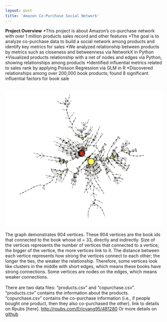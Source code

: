 ```yaml
---
layout: post
title: 'Amazon Co-Purchase Social Network'
---
```


**Project Overview**
*This project is about Amazon’s co-purchase network with over 1 million products sales record and other features
*The goal is to analyze co-purchase data to build a social network among products and identify key metrics for sales 
*We analyzed relationship between products by metrics such as closeness and betweenness via NetworkX in Python
*Visualized products relationship with a net of nodes and edges via Python, showing relationships among products 
*Identified influential metrics related to sales rank by applying Poisson Regression via GLM in R
*Discovered relationships among over 200,000 book products; found 8 significant influential factors for book sale
<br><br>

![](https://raw.githubusercontent.com/haoyingy/Home/gh-pages/assets/img/projects/proj-3/network.png)

The graph demonstrates 904 vertices. These 904 vertices are the book ids that connected to the book whose id = 33, directly and indirectly. Size of the vertices represents the number of vertices that connected to a vertice; the bigger of the vertice, the more vertices link to it. The distance between each vertice represents how strong the vertices connect to each other; the longer the ties, the weaker the relationship. Therefore, some vertices look like clusters in the middle with short edges, which means these books have strong connections. Some vertices are nodes on the edges, which means weaker connections. 
<br><br>
There are two data files: “products.csv” and “copurchase.csv”. “products.csv” contains the information about the products. “copurchase.csv” contains the co-purchase information (i.e., if people bought one product, then they also co-purchased the other). link to details on Rpubs [here]. http://rpubs.com/Ericyang95/481280 Or more details on [github]('https://github.com/haoyingyang/SN')

